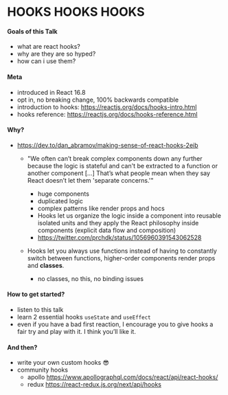# HOOKS HOOKS HOOKS

#### Goals of this Talk

-   what are react hooks?
-   why are they are so hyped?
-   how can i use them?

#### Meta

-   introduced in React 16.8
-   opt in, no breaking change, 100% backwards compatible
-   introduction to hooks: https://reactjs.org/docs/hooks-intro.html
-   hooks reference: https://reactjs.org/docs/hooks-reference.html

#### Why?

-   https://dev.to/dan_abramov/making-sense-of-react-hooks-2eib

    -   "We often can’t break complex components down any further because the logic is stateful and can't be extracted to a function or another component [...] That’s what people mean when they say React doesn’t let them 'separate concerns.'"

        -   huge components
        -   duplicated logic
        -   complex patterns like render props and hocs
        -   Hooks let us organize the logic inside a component into reusable isolated units and they apply the React philosophy inside components (explicit data flow and composition)
        -   https://twitter.com/prchdk/status/1056960391543062528

    -   Hooks let you always use functions instead of having to constantly switch between functions, higher-order components render props and **classes**.
        -   no classes, no this, no binding issues

#### How to get started?

-   listen to this talk
-   learn 2 essential hooks `useState` and `useEffect`
-   even if you have a bad first reaction, I encourage you to give hooks a fair try and play with it. I think you’ll like it.

#### And then?

-   write your own custom hooks :sunglasses:
-   community hooks
    -   apollo https://www.apollographql.com/docs/react/api/react-hooks/
    -   redux https://react-redux.js.org/next/api/hooks
